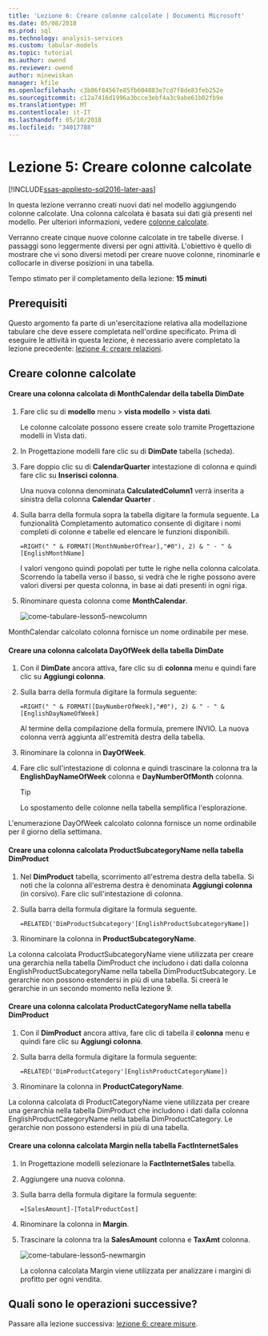 ```yaml
---
title: 'Lezione 6: Creare colonne calcolate | Documenti Microsoft'
ms.date: 05/08/2018
ms.prod: sql
ms.technology: analysis-services
ms.custom: tabular-models
ms.topic: tutorial
ms.author: owend
ms.reviewer: owend
author: minewiskan
manager: kfile
ms.openlocfilehash: c3b86f84567e85fb604883e7cd7f8de83feb252e
ms.sourcegitcommit: c12a7416d1996a3bcce3ebf4a3c9abe61b02fb9e
ms.translationtype: MT
ms.contentlocale: it-IT
ms.lasthandoff: 05/10/2018
ms.locfileid: "34017788"
---
```

# <a name="lesson-5-create-calculated-columns"></a>Lezione 5: Creare colonne calcolate
[!INCLUDE[ssas-appliesto-sql2016-later-aas](../includes/ssas-appliesto-sql2016-later-aas.md)]

In questa lezione verranno creati nuovi dati nel modello aggiungendo colonne calcolate. Una colonna calcolata è basata sui dati già presenti nel modello. Per ulteriori informazioni, vedere [colonne calcolate](../analysis-services/tabular-models/ssas-calculated-columns.md).  
  
Verranno create cinque nuove colonne calcolate in tre tabelle diverse. I passaggi sono leggermente diversi per ogni attività. L'obiettivo è quello di mostrare che vi sono diversi metodi per creare nuove colonne, rinominarle e collocarle in diverse posizioni in una tabella.  
  
Tempo stimato per il completamento della lezione: **15 minuti**  
  
## <a name="prerequisites"></a>Prerequisiti  
Questo argomento fa parte di un'esercitazione relativa alla modellazione tabulare che deve essere completata nell'ordine specificato. Prima di eseguire le attività in questa lezione, è necessario avere completato la lezione precedente: [lezione 4: creare relazioni](../analysis-services/lesson-4-create-relationships.md). 
  
## <a name="create-calculated-columns"></a>Creare colonne calcolate  
  
#### <a name="create-a-monthcalendar-calculated-column-in-the-dimdate-table"></a>Creare una colonna calcolata di MonthCalendar della tabella DimDate  
  
1.  Fare clic su di **modello** menu > **vista modello** > **vista dati**.  
  
    Le colonne calcolate possono essere create solo tramite Progettazione modelli in Vista dati.  
  
2.  In Progettazione modelli fare clic su di **DimDate** tabella (scheda).  
  
3.  Fare doppio clic su di **CalendarQuarter** intestazione di colonna e quindi fare clic su **Inserisci colonna**.  
  
    Una nuova colonna denominata **CalculatedColumn1** verrà inserita a sinistra della colonna **Calendar Quarter** .  
  
4.  Sulla barra della formula sopra la tabella digitare la formula seguente. La funzionalità Completamento automatico consente di digitare i nomi completi di colonne e tabelle ed elencare le funzioni disponibili.  
  
    ```  
    =RIGHT(" " & FORMAT([MonthNumberOfYear],"#0"), 2) & " - " & [EnglishMonthName]  
    ``` 
  
    I valori vengono quindi popolati per tutte le righe nella colonna calcolata. Scorrendo la tabella verso il basso, si vedrà che le righe possono avere valori diversi per questa colonna, in base ai dati presenti in ogni riga.    
  
5.  Rinominare questa colonna come **MonthCalendar**. 

    ![come-tabulare-lesson5-newcolumn](../analysis-services/media/as-tabular-lesson5-newcolumn.png) 
  
MonthCalendar calcolato colonna fornisce un nome ordinabile per mese.  
  
#### <a name="create-a-dayofweek-calculated-column-in-the-dimdate-table"></a>Creare una colonna calcolata DayOfWeek della tabella DimDate  
  
1.  Con il **DimDate** ancora attiva, fare clic su di **colonna** menu e quindi fare clic su **Aggiungi colonna**.  
  
2.  Sulla barra della formula digitare la formula seguente:  
    
    ```
    =RIGHT(" " & FORMAT([DayNumberOfWeek],"#0"), 2) & " - " & [EnglishDayNameOfWeek]  
    ```
    
    Al termine della compilazione della formula, premere INVIO. La nuova colonna verrà aggiunta all'estremità destra della tabella.  
  
3.  Rinominare la colonna in **DayOfWeek**.  
  
4.  Fare clic sull'intestazione di colonna e quindi trascinare la colonna tra la **EnglishDayNameOfWeek** colonna e **DayNumberOfMonth** colonna.  
  
    > [!TIP]  
    > Lo spostamento delle colonne nella tabella semplifica l'esplorazione.  
  
L'enumerazione DayOfWeek calcolato colonna fornisce un nome ordinabile per il giorno della settimana.  
  
#### <a name="create-a-productsubcategoryname-calculated-column-in-the-dimproduct-table"></a>Creare una colonna calcolata ProductSubcategoryName nella tabella DimProduct  
  
  
1.  Nel **DimProduct** tabella, scorrimento all'estrema destra della tabella. Si noti che la colonna all'estrema destra è denominata **Aggiungi colonna** (in corsivo). Fare clic sull'intestazione di colonna.  
  
2.  Sulla barra della formula digitare la formula seguente.  
    
    ```
    =RELATED('DimProductSubcategory'[EnglishProductSubcategoryName])  
    ```
  
3.  Rinominare la colonna in **ProductSubcategoryName**.  
  
La colonna calcolata ProductSubcategoryName viene utilizzata per creare una gerarchia nella tabella DimProduct che includono i dati dalla colonna EnglishProductSubcategoryName nella tabella DimProductSubcategory. Le gerarchie non possono estendersi in più di una tabella. Si creerà le gerarchie in un secondo momento nella lezione 9.  
  
#### <a name="create-a-productcategoryname-calculated-column-in-the-dimproduct-table"></a>Creare una colonna calcolata ProductCategoryName nella tabella DimProduct  
  
1.  Con il **DimProduct** ancora attiva, fare clic di tabella il **colonna** menu e quindi fare clic su **Aggiungi colonna**.  
  
2.  Sulla barra della formula digitare la formula seguente:  
  
    ```
    =RELATED('DimProductCategory'[EnglishProductCategoryName]) 
    ```
    
3.  Rinominare la colonna in **ProductCategoryName**.  
  
La colonna calcolata di ProductCategoryName viene utilizzata per creare una gerarchia nella tabella DimProduct che includono i dati dalla colonna EnglishProductCategoryName nella tabella DimProductCategory. Le gerarchie non possono estendersi in più di una tabella.  
  
#### <a name="create-a-margin-calculated-column-in-the-factinternetsales-table"></a>Creare una colonna calcolata Margin nella tabella FactInternetSales  
  
1.  In Progettazione modelli selezionare la **FactInternetSales** tabella.  
  
2.  Aggiungere una nuova colonna.  
  
3.  Sulla barra della formula digitare la formula seguente:  
  
    ```
    =[SalesAmount]-[TotalProductCost]
    ``` 

4.  Rinominare la colonna in **Margin**.  
  
5.  Trascinare la colonna tra la **SalesAmount** colonna e **TaxAmt** colonna. 
 
      ![come-tabulare-lesson5-newmargin](../analysis-services/media/as-tabular-lesson5-newmargin.png)
      
    La colonna calcolata Margin viene utilizzata per analizzare i margini di profitto per ogni vendita.  
  
## <a name="whats-next"></a>Quali sono le operazioni successive?
Passare alla lezione successiva: [lezione 6: creare misure](../analysis-services/lesson-6-create-measures.md).
  
  
  

